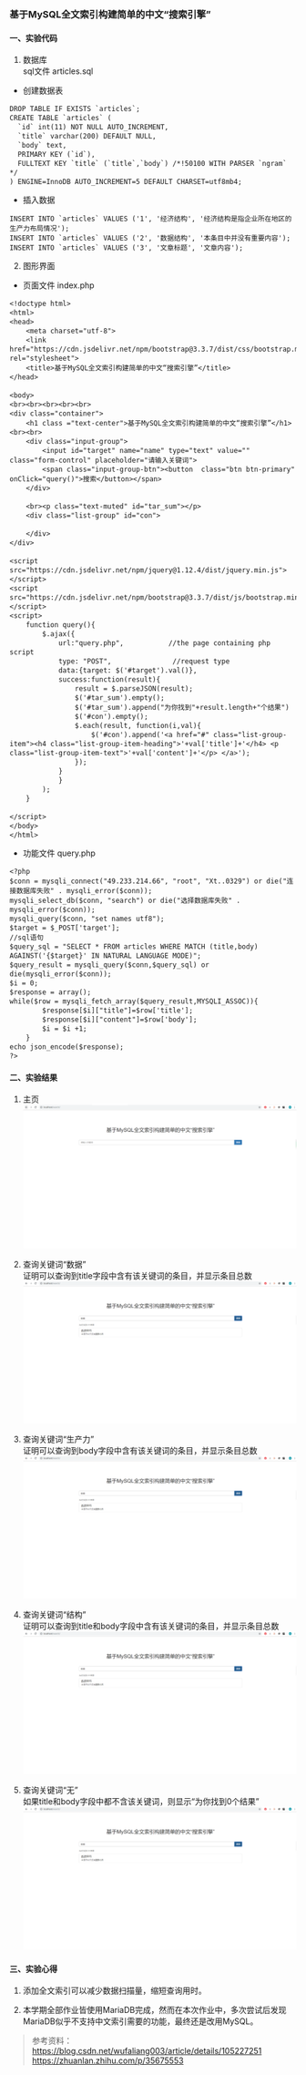 ### 基于MySQL全文索引构建简单的中文“搜索引擎”

#### 一、实验代码

1. 数据库  
sql文件 articles.sql

- 创建数据表
```
DROP TABLE IF EXISTS `articles`;
CREATE TABLE `articles` (
  `id` int(11) NOT NULL AUTO_INCREMENT,
  `title` varchar(200) DEFAULT NULL,
  `body` text,
  PRIMARY KEY (`id`),
  FULLTEXT KEY `title` (`title`,`body`) /*!50100 WITH PARSER `ngram` */
) ENGINE=InnoDB AUTO_INCREMENT=5 DEFAULT CHARSET=utf8mb4;
```

- 插入数据
```
INSERT INTO `articles` VALUES ('1', '经济结构', '经济结构是指企业所在地区的生产力布局情况');
INSERT INTO `articles` VALUES ('2', '数据结构', '本条目中并没有重要内容');
INSERT INTO `articles` VALUES ('3', '文章标题', '文章内容');
```

2. 图形界面
- 页面文件 index.php
```
<!doctype html>
<html>
<head>
    <meta charset="utf-8">
    <link href="https://cdn.jsdelivr.net/npm/bootstrap@3.3.7/dist/css/bootstrap.min.css" rel="stylesheet">
    <title>基于MySQL全文索引构建简单的中文“搜索引擎”</title>
</head>

<body>
<br><br><br><br><br>
<div class="container">
    <h1 class ="text-center">基于MySQL全文索引构建简单的中文“搜索引擎”</h1><br><br>
    <div class="input-group">
        <input id="target" name="name" type="text" value="" class="form-control" placeholder="请输入关键词">
        <span class="input-group-btn"><button  class="btn btn-primary" onClick="query()">搜索</button></span>
    </div>

    <br><p class="text-muted" id="tar_sum"></p>
    <div class="list-group" id="con">

    </div>
</div>

<script src="https://cdn.jsdelivr.net/npm/jquery@1.12.4/dist/jquery.min.js"></script>
<script src="https://cdn.jsdelivr.net/npm/bootstrap@3.3.7/dist/js/bootstrap.min.js"></script>
<script>
    function query(){
        $.ajax({
            url:"query.php",           //the page containing php script
            type: "POST",               //request type
            data:{target: $('#target').val()},
            success:function(result){
                result = $.parseJSON(result);
                $('#tar_sum').empty();
                $('#tar_sum').append("为你找到"+result.length+"个结果")
                $('#con').empty();
                $.each(result, function(i,val){
                    $('#con').append('<a href="#" class="list-group-item"><h4 class="list-group-item-heading">'+val['title']+'</h4> <p class="list-group-item-text">'+val['content']+'</p> </a>');
                });
            }
            }
        );
    }

</script>
</body>
</html>
```

- 功能文件 query.php
```
<?php
$conn = mysqli_connect("49.233.214.66", "root", "Xt..0329") or die("连接数据库失败" . mysqli_error($conn));
mysqli_select_db($conn, "search") or die("选择数据库失败" . mysqli_error($conn));
mysqli_query($conn, "set names utf8");
$target = $_POST['target'];
//sql语句
$query_sql = "SELECT * FROM articles WHERE MATCH (title,body) AGAINST('{$target}' IN NATURAL LANGUAGE MODE)";
$query_result = mysqli_query($conn,$query_sql) or die(mysqli_error($conn));
$i = 0;
$response = array();
while($row = mysqli_fetch_array($query_result,MYSQLI_ASSOC)){
        $response[$i]["title"]=$row['title'];
        $response[$i]["content"]=$row['body'];
        $i = $i +1;
    }
echo json_encode($response);
?>
```

#### 二、实验结果
1. 主页  
![image](https://github.com/shawn2529/DatebasePrinciple/blob/master/*个人作业/实验结果1.PNG)

2. 查询关键词“数据”  
证明可以查询到title字段中含有该关键词的条目，并显示条目总数  
![image](https://github.com/shawn2529/DatebasePrinciple/blob/master/*个人作业/实验结果2.PNG)

3. 查询关键词“生产力”  
证明可以查询到body字段中含有该关键词的条目，并显示条目总数  
![image](https://github.com/shawn2529/DatebasePrinciple/blob/master/*个人作业/实验结果2.PNG)

4. 查询关键词“结构”  
证明可以查询到title和body字段中含有该关键词的条目，并显示条目总数  
![image](https://github.com/shawn2529/DatebasePrinciple/blob/master/*个人作业/实验结果2.PNG)

5. 查询关键词“无”  
如果title和body字段中都不含该关键词，则显示“为你找到0个结果”  
![image](https://github.com/shawn2529/DatebasePrinciple/blob/master/*个人作业/实验结果2.PNG)

#### 三、实验心得
1. 添加全文索引可以减少数据扫描量，缩短查询用时。

2. 本学期全部作业皆使用MariaDB完成，然而在本次作业中，多次尝试后发现MariaDB似乎不支持中文索引需要的功能，最终还是改用MySQL。

>参考资料：
https://blog.csdn.net/wufaliang003/article/details/105227251  
https://zhuanlan.zhihu.com/p/35675553
